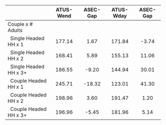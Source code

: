
|                      |    ATUS-Wend |     ASEC-Gap |    ATUS-Wday |     ASEC-Gap |
| -------------------- | :----------: | :----------: | :----------: | :----------: |
| Couple x # Adults    |              |              |              |              |
| &nbsp;&nbsp;Single Headed HH x 1 |       177.14 |         1.67 |       171.84 |        -3.74 |
| &nbsp;&nbsp;Single Headed HH x 2 |       168.41 |         5.89 |       155.13 |        11.06 |
| &nbsp;&nbsp;Single Headed HH x 3+ |       186.55 |        -9.20 |       144.94 |        30.01 |
| &nbsp;&nbsp;Couple Headed HH x 1 |       245.71 |       -18.32 |       123.01 |        41.30 |
| &nbsp;&nbsp;Couple Headed HH x 2 |       198.96 |         3.60 |       191.47 |         1.20 |
| &nbsp;&nbsp;Couple Headed HH x 3+ |       196.96 |        -5.45 |       181.96 |         5.14 |

